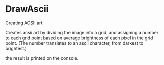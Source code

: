 # DrawAscii
Creating ACSII art

Creates acsii art by dividing the image into a grid, and assigning a number to each grid point based on average brightness of each pixel in the grid point.
(The number translates to an ascii character, from darkest to brightest.)

the result is printed on the console.
